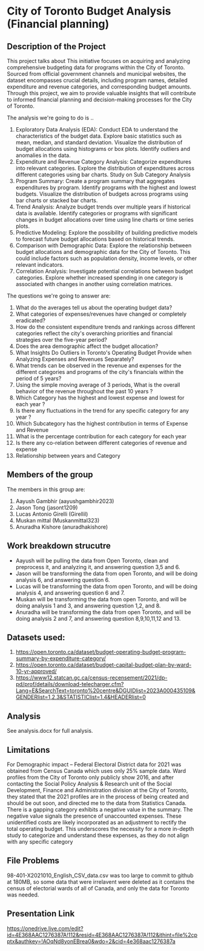 # City of Toronto Budget Analysis (Financial planning)

## Description of the Project 

This project talks about 
This initiative focuses on acquiring and analyzing comprehensive budgeting data for programs within the City of Toronto. Sourced from official government channels and municipal websites, the dataset encompasses crucial details, including program names, detailed expenditure and revenue categories, and corresponding budget amounts. Through this project, we aim to provide valuable insights that will contribute to informed financial planning and decision-making processes for the City of Toronto.

The analysis we're going to do is .. 
1. Exploratory Data Analysis (EDA):
   Conduct EDA to understand the characteristics of the budget data.
   Explore basic statistics such as mean, median, and standard deviation.
   Visualize the distribution of budget allocations using histograms or box plots.
   Identify outliers and anomalies in the data.
2. Expenditure and Revenue Category Analysis:
   Categorize expenditures into relevant categories.
   Explore the distribution of expenditures across different categories using bar charts.
   Study on Sub Category Analysis
4. Program Summary:
   Create a program summary that aggregates expenditures by program.
   Identify programs with the highest and lowest budgets.
   Visualize the distribution of budgets across programs using bar charts or stacked bar charts.
5. Trend Analysis:
   Analyze budget trends over multiple years if historical data is available.
   Identify categories or programs with significant changes in budget allocations over time using line charts or time series plots.
6. Predictive Modeling:
   Explore the possibility of building predictive models to forecast future budget allocations based on historical trends.
7. Comparison with Demographic Data:
   Explore the relationship between budget allocations and demographic data for the City of Toronto. This could include factors such as population density, income levels, or other relevant indicators.
8. Correlation Analysis:
   Investigate potential correlations between budget categories.
   Explore whether increased spending in one category is associated with changes in another using correlation matrices.

The questions we're going to answer are: 
1. What do the averages tell us about the operating budget data? ​
2. What categories of expenses/revenues have changed or completely eradicated? ​
3. How do the consistent expenditure trends and rankings across different categories reflect the city's overarching priorities and financial strategies over the five-year period? ​
4. Does the area demographic affect the budget allocation? ​
5. What Insights Do Outliers in Toronto's Operating Budget Provide when Analyzing Expenses and Revenues Separately? ​
6. What trends can be observed in the revenue and expenses for the different categories and programs of the city's financials within the period of 5 years? ​
7. Using the simple moving average of 3 periods, What is the overall behavior of the revenue throughout the past 10 years ? ​
8. Which Category has the highest and lowest expense and lowest for each year ?​
9. Is there any fluctuations in the trend for any specific category for any year ?​
10. Which Subcategory has the highest contribution in terms of Expense and Revenue ​
11. What is the percentage contribution for each category for each year ​
12. Is there any co-relation between different categories of revenue and expense ​
13. Relationship between years and Category ​

## Members of the group

The members in this group are: 
1. Aayush Gambhir (aayushgambhir2023)
2. Jason Tong (jasont1209)
3. Lucas Antonio Girelli (Girellil)
4. Muskan mittal (Muskanmittal323)
5. Anuradha Kishore (anuradhakishore)

## Work breakdown strucutre
- Aayush will be pulling the data from Open Toronto, clean and preprocess it, and analyzing it, and answering question 3,5 and 6.
- Jason will be transforming the data from open Toronto, and will be doing analysis 6, and answering question 6.
- Lucas will be transforming the data from open Toronto, and will be doing analysis 4, and answering question 6 and 7.
- Muskan will be transforming the data from open Toronto, and will be doing analysis 1 and 3, and answering question 1,2, and 8.  
- Anuradha will be transforming the data from open Toronto, and will be doing analysis 2 and 7, and answering question 8,9,10,11,12 and 13.


## Datasets used: 
1. https://open.toronto.ca/dataset/budget-operating-budget-program-summary-by-expenditure-category/
2. https://open.toronto.ca/dataset/budget-capital-budget-plan-by-ward-10-yr-approved/
3. https://www12.statcan.gc.ca/census-recensement/2021/dp-pd/prof/details/download-telecharger.cfm?Lang=E&SearchText=toronto%20centre&DGUIDlist=2023A000435109&GENDERlist=1,2,3&STATISTIClist=1,4&HEADERlist=0 


## Analysis 
See analysis.docx for full analysis.


## Limitations
For Demographic impact – Federal Electoral District data for 2021 was obtained from Census Canada which uses only 25% sample data. Ward profiles from the City of Toronto only publicly show 2016, and after contacting the Social Policy Analysis & Research unit of the Social Development, Finance and Administration division at the City of Toronto, they stated that the 2021 profiles are in the process of being created and should be out soon, and directed me to the data from Statistics Canada.
There is a gapping category exhibits a negative value in the summary. The negative value signals the presence of unaccounted expenses. These unidentified costs are likely incorporated as an adjustment to rectify the total operating budget. This underscores the necessity for a more in-depth study to categorize and understand these expenses, as they do not align with any specific category


## File Problems
98-401-X2021010_English_CSV_data.csv was too large to commit to github at 180MB, so some data that were irrelavent were deleted as it contains the census of electorial wards of all of Canada, and only the data for Toronto was needed.

## Presentation Link
https://onedrive.live.com/edit?id=4E368AAC1276387A!112&resid=4E368AAC1276387A!112&ithint=file%2cpptx&authkey=!AOqNd8yonEBrea0&wdo=2&cid=4e368aac1276387a
